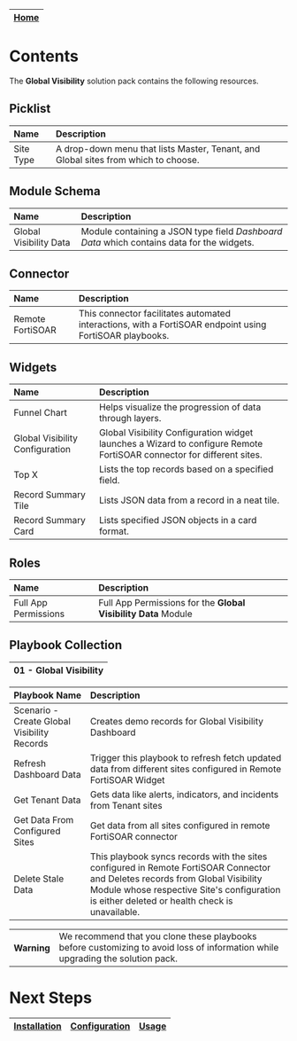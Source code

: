 | [Home](../README.md) |
 | -------------------------------------------- |

  # Contents

The **Global Visibility** solution pack contains the following resources.


## Picklist

| Name      | Description                                                                        |
|:----------|:-----------------------------------------------------------------------------------|
| Site Type | A drop-down menu that lists Master, Tenant, and Global sites from which to choose. |

## Module Schema

| Name                   | Description                                                                               |
|:-----------------------|:------------------------------------------------------------------------------------------|
| Global Visibility Data | Module containing a JSON type field *Dashboard Data* which contains data for the widgets. |

## Connector

| Name             | Description                                                                                             |
|:-----------------|:--------------------------------------------------------------------------------------------------------|
| Remote FortiSOAR | This connector facilitates automated interactions, with a FortiSOAR endpoint using FortiSOAR playbooks. |

## Widgets

| Name                            | Description                                                                                                           |
|:--------------------------------|:----------------------------------------------------------------------------------------------------------------------|
| Funnel Chart                    | Helps visualize the progression of data through layers.                                                               |
| Global Visibility Configuration | Global Visibility Configuration widget launches a Wizard to configure Remote FortiSOAR connector for different sites. |
| Top X                           | Lists the top records based on a specified field.                                                                     |
| Record Summary Tile             | Lists JSON data from a record in a neat tile.                                                                         |
| Record Summary Card             | Lists specified JSON objects in a card format.                                                                        |

## Roles

| Name                 | Description                                                    |
|:---------------------|:---------------------------------------------------------------|
| Full App Permissions | Full App Permissions for the **Global Visibility Data** Module |

## Playbook Collection

| 01 - Global Visibility |
|:----------------------:|

| Playbook Name                                  | Description                                                                                                    |
|:-----------------------------------------------|:---------------------------------------------------------------------------------------------------------------|
| Scenario - Create Global Visibility Records    | Creates demo records for Global Visibility Dashboard                                                           |
| Refresh Dashboard Data                         | Trigger this playbook to refresh fetch updated data from different sites configured in Remote FortiSOAR Widget |
| Get Tenant Data                                | Gets data like alerts, indicators, and incidents from Tenant sites                                             |
| Get Data From Configured Sites                 | Get data from all sites configured in remote FortiSOAR connector                                               |
| Delete Stale Data                              | This playbook syncs records with the sites configured in Remote FortiSOAR Connector and Deletes records from Global Visibility Module whose respective Site's configuration is either deleted or health check is unavailable.

<table>
    <tr>
        <th>Warning</th>
        <td>We recommend that you clone these playbooks before customizing to avoid loss of information while upgrading the solution pack.</td>
    </tr>
</table>

# Next Steps

| [Installation](./setup.md#installation) | [Configuration](./setup.md#configuration) | [Usage](./usage.md) |
|-----------------------------------------|-------------------------------------------|---------------------|
